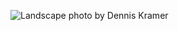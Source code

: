 ![Landscape photo by Dennis Kramer](https://images.unsplash.com/photo-1594130909099-4247aae8d134?ixlib=rb-1.2.1&ixid=eyJhcHBfaWQiOjEyMDd9&auto=format&fit=crop&w=1951&q=80)

<!-- See https://unsplash.com/photos/cyqekRQMHGg for original image -->
